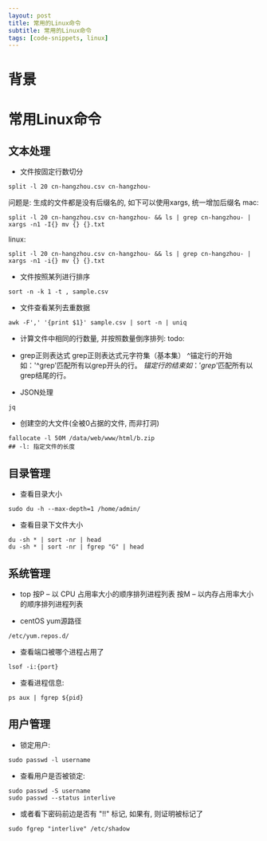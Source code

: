 ```yaml
---
layout: post 
title: 常用的Linux命令
subtitle: 常用的Linux命令
tags: [code-snippets, linux]
---
```


# 背景


# 常用Linux命令

## 文本处理
* 文件按固定行数切分
```shell
split -l 20 cn-hangzhou.csv cn-hangzhou-
```
问题是: 生成的文件都是没有后缀名的, 如下可以使用xargs, 统一增加后缀名
mac:
```shell
split -l 20 cn-hangzhou.csv cn-hangzhou- && ls | grep cn-hangzhou- | xargs -n1 -I{} mv {} {}.txt
```

linux:
```shell
split -l 20 cn-hangzhou.csv cn-hangzhou- && ls | grep cn-hangzhou- | xargs -n1 -i{} mv {} {}.txt
```

* 文件按照某列进行排序
```shell
sort -n -k 1 -t , sample.csv
```

* 文件查看某列去重数据
```shell  
awk -F',' '{print $1}' sample.csv | sort -n | uniq
```

* 计算文件中相同的行数量, 并按照数量倒序排列:
todo: 

* grep正则表达式
  grep正则表达式元字符集（基本集）
  ^锚定行的开始 如：'^grep'匹配所有以grep开头的行。
  $锚定行的结束 如：'grep$'匹配所有以grep结尾的行。

* JSON处理
```shell
jq
```

* 创建空的大文件(全被0占据的文件, 而非打洞)
```shell
fallocate -l 50M /data/web/www/html/b.zip
## -l: 指定文件的长度
```

## 目录管理

* 查看目录大小
```shell
sudo du -h --max-depth=1 /home/admin/
```

* 查看目录下文件大小
```shell
du -sh * | sort -nr | head
du -sh * | sort -nr | fgrep "G" | head
```

## 系统管理
* top
  按P – 以 CPU 占用率大小的顺序排列进程列表
  按M – 以内存占用率大小的顺序排列进程列表

* centOS yum源路径
```shell
/etc/yum.repos.d/
```

* 查看端口被哪个进程占用了
```shell
lsof -i:{port}
```
* 查看进程信息:
```shell
ps aux | fgrep ${pid}
```

## 用户管理
* 锁定用户:
```shell
sudo passwd -l username
```

* 查看用户是否被锁定:
```shell
sudo passwd -S username
sudo passwd --status interlive
```

- 或者看下密码前边是否有 "!!" 标记, 如果有, 则证明被标记了
```shell
sudo fgrep "interlive" /etc/shadow
```
